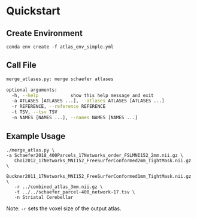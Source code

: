 # Quickstart

## Create Environment
`conda env create -f atlas_env_simple.yml`

## Call File

```bash
merge_atlases.py: merge schaefer atlases

optional arguments:
  -h, --help            show this help message and exit
  -a ATLASES [ATLASES ...], --atlases ATLASES [ATLASES ...]
  -r REFERENCE, --reference REFERENCE
  -t TSV, --tsv TSV
  -n NAMES [NAMES ...], --names NAMES [NAMES ...]
```

## Example Usage

```
./merge_atlas.py \
-a Schaefer2018_400Parcels_17Networks_order_FSLMNI152_2mm.nii.gz \
   Choi2012_17Networks_MNI152_FreeSurferConformed2mm_TightMask.nii.gz \
   Buckner2011_17Networks_MNI152_FreeSurferConformed1mm_TightMask.nii.gz \
   -r ../combined_atlas_3mm.nii.gz \
   -t ../../schaefer_parcel-400_network-17.tsv \
   -n Striatal Cerebellar
```

Note: `-r` sets the voxel size of the output atlas.
